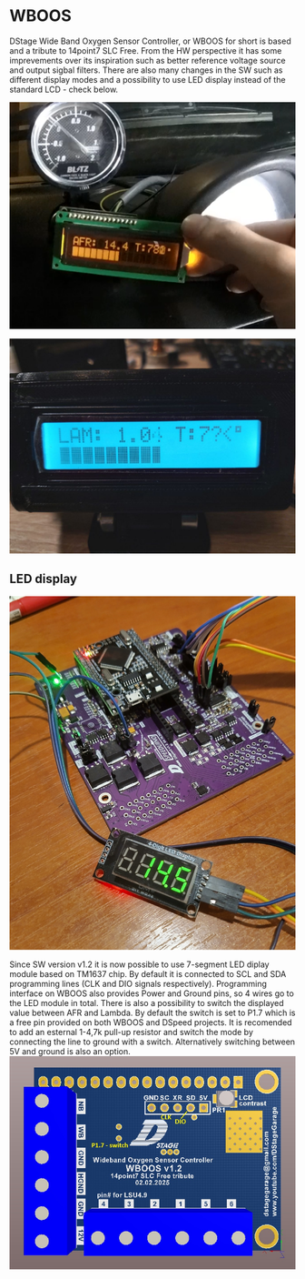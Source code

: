 # WBOOS
DStage Wide Band Oxygen Sensor Controller, or WBOOS for short is based and a tribute to 14point7 SLC Free. From the HW perspective it has some imprevements over its inspiration such as better reference voltage source and output sigbal filters. There are also many changes in the SW such as different display modes and a possibility to use LED display instead of the standard LCD - check below.

![AFR mode](photo/AFR_display.PNG)

![Lambda mode](photo/Lambda_display.jpg)

## LED display
![AFR LED](photo/DStage_WBOOS_v1.2_LED_AFR.jpg)

Since SW version v1.2 it is now possible to use 7-segment LED diplay module based on TM1637 chip. By default it is connected to SCL and SDA programming lines (CLK and DIO signals respectively). Programming interface on WBOOS also provides Power and Ground pins, so 4 wires go to the LED module in total. There is also a possibility to switch the displayed value between AFR and Lambda. By default the switch is set to P1.7 which is a free pin provided on both WBOOS and DSpeed projects. It is recomended to add an esternal 1-4,7k pull-up resistor and switch the mode by connecting the line to ground with a switch. Alternatively switching between 5V and ground is also an option. 
![LED pins](photo/v1.2_LED_display_pins.jpg)
